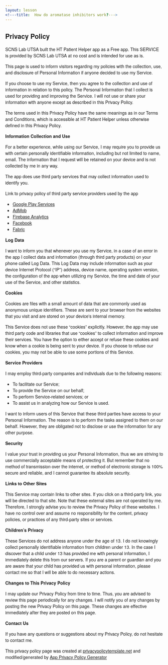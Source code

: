 ```yaml
---
layout: lesson
<!---title:  How do aromatase inhibitors work?---> 
---
```

<html>
<head>
<meta charset='utf-8'>
<meta name='viewport' content='width=device-width'>
<title>Privacy Policy</title>
<style> body { font-family: 'Helvetica Neue', Helvetica, Arial, sans-serif; padding:1em; } </style>
</head>
<body>
<h2>Privacy Policy</h2> <p> SCNS Lab UTSA built the HT Patient Helper app as a Free app. This SERVICE is provided by
SCNS Lab UTSA at no cost and is intended for use as is.
</p> <p>This page is used to inform visitors regarding my policies with the collection, use, and disclosure
of Personal Information if anyone decided to use my Service.
</p> <p>If you choose to use my Service, then you agree to the collection and use of information in
relation to this policy. The Personal Information that I collect is used for providing and improving
the Service. I will not use or share your information with anyone except as described
in this Privacy Policy.
</p> <p>The terms used in this Privacy Policy have the same meanings as in our Terms and Conditions, which is
accessible at HT Patient Helper unless otherwise defined in this Privacy Policy.
</p> <p><strong>Information Collection and Use</strong></p> <p>For a better experience, while using our Service, I may require you to provide us with certain
personally identifiable information, including but not limited to name, email. The information that I request will be retained on your device and is not collected by me in any way.
</p> <p>The app does use third party services that may collect information used to identify you.</p> <div><p>Link to privacy policy of third party service providers used by the app</p> <ul><li><a href="https://www.google.com/policies/privacy/" target="_blank">Google Play Services</a></li><li><a href="https://support.google.com/admob/answer/6128543?hl=en" target="_blank">AdMob</a></li><li><a href="https://firebase.google.com/policies/analytics" target="_blank">Firebase Analytics</a></li><li><a href="https://www.facebook.com/about/privacy" target="_blank">Facebook</a></li><li><a href="https://fabric.io/privacy" target="_blank">Fabric</a></li><!----><!----><!----></ul></div> <p><strong>Log Data</strong></p> <p> I want to inform you that whenever you use my Service, in a case of
an error in the app I collect data and information (through third party products) on your phone
called Log Data. This Log Data may include information such as your device Internet Protocol (“IP”) address,
device name, operating system version, the configuration of the app when utilizing my Service,
the time and date of your use of the Service, and other statistics.
</p> <p><strong>Cookies</strong></p> <p>Cookies are files with a small amount of data that are commonly used as anonymous unique identifiers.
These are sent to your browser from the websites that you visit and are stored on your device's internal
memory.
</p> <p>This Service does not use these “cookies” explicitly. However, the app may use third party code and
libraries that use “cookies” to collect information and improve their services. You have the option to
either accept or refuse these cookies and know when a cookie is being sent to your device. If you choose
to refuse our cookies, you may not be able to use some portions of this Service.
</p> <p><strong>Service Providers</strong></p> <p> I may employ third-party companies and individuals due to the following reasons:</p> <ul><li>To facilitate our Service;</li> <li>To provide the Service on our behalf;</li> <li>To perform Service-related services; or</li> <li>To assist us in analyzing how our Service is used.</li></ul> <p> I want to inform users of this Service that these third parties have access to
your Personal Information. The reason is to perform the tasks assigned to them on our behalf. However,
they are obligated not to disclose or use the information for any other purpose.
</p> <p><strong>Security</strong></p> <p> I value your trust in providing us your Personal Information, thus we are striving
to use commercially acceptable means of protecting it. But remember that no method of transmission over
the internet, or method of electronic storage is 100% secure and reliable, and I cannot guarantee
its absolute security.
</p> <p><strong>Links to Other Sites</strong></p> <p>This Service may contain links to other sites. If you click on a third-party link, you will be directed
to that site. Note that these external sites are not operated by me. Therefore, I strongly
advise you to review the Privacy Policy of these websites. I have no control over
and assume no responsibility for the content, privacy policies, or practices of any third-party sites
or services.
</p> <p><strong>Children’s Privacy</strong></p> <p>These Services do not address anyone under the age of 13. I do not knowingly collect
personally identifiable information from children under 13. In the case I discover that a child
under 13 has provided me with personal information, I immediately delete this from
our servers. If you are a parent or guardian and you are aware that your child has provided us with personal
information, please contact me so that I will be able to do necessary actions.
</p> <p><strong>Changes to This Privacy Policy</strong></p> <p> I may update our Privacy Policy from time to time. Thus, you are advised to review
this page periodically for any changes. I will notify you of any changes by posting
the new Privacy Policy on this page. These changes are effective immediately after they are posted on
this page.
</p> <p><strong>Contact Us</strong></p> <p>If you have any questions or suggestions about my Privacy Policy, do not hesitate to contact
me.
</p> <p>This privacy policy page was created at <a href="https://privacypolicytemplate.net" target="_blank">privacypolicytemplate.net</a>
and modified/generated by <a href="https://app-privacy-policy-generator.firebaseapp.com/" target="_blank">App
Privacy Policy Generator</a></p>
</body>
</html>

